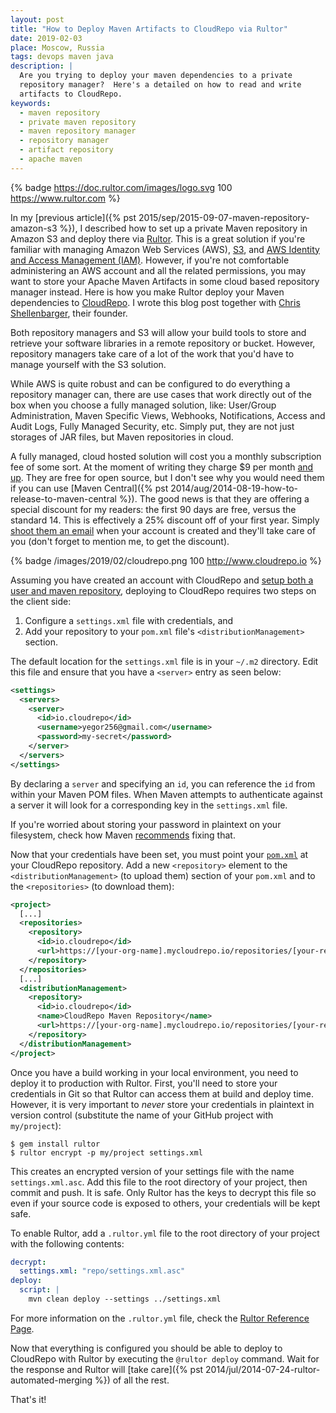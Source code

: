 ```yaml
---
layout: post
title: "How to Deploy Maven Artifacts to CloudRepo via Rultor"
date: 2019-02-03
place: Moscow, Russia
tags: devops maven java
description: |
  Are you trying to deploy your maven dependencies to a private
  repository manager?  Here's a detailed on how to read and write
  artifacts to CloudRepo.
keywords:
  - maven repository
  - private maven repository
  - maven repository manager
  - repository manager
  - artifact repository
  - apache maven
---
```


{% badge https://doc.rultor.com/images/logo.svg 100 https://www.rultor.com %}

In my [previous article]({% pst 2015/sep/2015-09-07-maven-repository-amazon-s3 %}),
I described how to
set up a private Maven repository in Amazon S3 and deploy there via [Rultor](https://www.rultor.com).
This is a great solution if you're familiar with managing Amazon Web Services (AWS),
[S3](https://aws.amazon.com/s3/), and [AWS Identity and Access Management (IAM)](https://aws.amazon.com/iam/).
However, if you're not comfortable administering an AWS account and
all the related permissions, you may want to store your Apache Maven Artifacts
in some cloud based repository manager instead.
Here is how you make Rultor deploy your Maven dependencies to [CloudRepo](https://www.cloudrepo.io/).
I wrote this blog post together with [Chris Shellenbarger](https://www.linkedin.com/in/chrisshellenbarger),
their founder.

<!--more-->

Both repository managers and S3 will allow your build tools
to store and retrieve your software libraries in a remote
repository or bucket.
However, repository managers take care of a lot of the work
that you'd have to manage yourself with the S3 solution.

While AWS is quite robust and can be configured to do everything
a repository manager can, there are use cases that work directly
out of the box when you choose a fully managed solution, like:
User/Group Administration, Maven Specific Views, Webhooks, Notifications,
Access and Audit Logs, Fully Managed Security, etc.
Simply put, they are not just storages of JAR files, but Maven repositories
in cloud.

A fully managed, cloud hosted solution will cost you a monthly subscription
fee of some sort. At the moment of writing they charge $9 per month
[and up](https://www.cloudrepo.io/pricing.html). They are free for open source,
but I don't see why you would need them if you can use
[Maven Central]({% pst 2014/aug/2014-08-19-how-to-release-to-maven-central %}).
The good news is that they are offering a special discount for my readers:
the first 90 days are free, versus the standard 14. This is effectively
a 25% discount off of your first year.
Simply [shoot them an email](mailto:support@cloudrepo.io) when your account is created
and they'll take care of you (don't forget to mention me, to get the discount).

{% badge /images/2019/02/cloudrepo.png 100 http://www.cloudrepo.io %}

Assuming you have created an account with
CloudRepo and [setup both a user and maven repository](https://www.cloudrepo.io/docs/maven.html#pre-requisites),
deploying to CloudRepo requires two steps on the client side:
1) Configure a `settings.xml` file with credentials, and
2) Add your repository to your `pom.xml` file's `<distributionManagement>` section.

The default location for the `settings.xml` file is in your
`~/.m2` directory.  Edit this file and ensure that you have
a `<server>` entry as seen below:

```xml
<settings>
  <servers>
    <server>
      <id>io.cloudrepo</id>
      <username>yegor256@gmail.com</username>
      <password>my-secret</password>
    </server>
  </servers>
</settings>
```

By declaring a `server` and specifying an `id`, you can reference the `id`
from within your Maven POM files.  When Maven attempts to
authenticate against a server it will look for a corresponding
key in the `settings.xml` file.

If you're worried about storing your password in plaintext
on your filesystem, check how Maven [recommends](https://maven.apache.org/guides/mini/guide-encryption.html)
fixing that.

Now that your credentials have been set, you must
point your [`pom.xml`](https://maven.apache.org/guides/introduction/introduction-to-the-pom.html)
at your CloudRepo repository.
Add a new `<repository>` element to the `<distributionManagement>` (to upload them) section of your `pom.xml`
and to the `<repositories>` (to download them):

```xml
<project>
  [...]
  <repositories>
    <repository>
      <id>io.cloudrepo</id>
      <url>https://[your-org-name].mycloudrepo.io/repositories/[your-repository-name]</url>
    </repository>
  </repositories>
  [...]
  <distributionManagement>
    <repository>
      <id>io.cloudrepo</id>
      <name>CloudRepo Maven Repository</name>
      <url>https://[your-org-name].mycloudrepo.io/repositories/[your-repository-name]</url>
    </repository>
  </distributionManagement>
</project>
```

Once you have a build working in your local environment, you need to
deploy it to production with Rultor.
First, you'll need to store your credentials in Git so that Rultor
can access them at build and deploy time.   However, it
is very important to _never_ store your credentials in plaintext in version control
(substitute the name of your GitHub project with `my/project`):

```text
$ gem install rultor
$ rultor encrypt -p my/project settings.xml
```

This creates an encrypted version of your settings file with
the name `settings.xml.asc`.  Add this file to the root directory
of your project, then commit and push. It is safe.
Only Rultor has the keys to decrypt this file so even if your source
code is exposed to others, your credentials will be kept safe.

To enable Rultor, add a `.rultor.yml` file to the root directory
of your project with the following contents:

```yaml
decrypt:
  settings.xml: "repo/settings.xml.asc"
deploy:
  script: |
    mvn clean deploy --settings ../settings.xml
```

For more information on the `.rultor.yml` file,
check the [Rultor Reference Page](https://doc.rultor.com/reference.html).

Now that everything is configured you should be able to deploy to
CloudRepo with Rultor by executing the `@rultor deploy` command.
Wait for the response and Rultor will [take care]({% pst 2014/jul/2014-07-24-rultor-automated-merging %})
of all the rest.

That's it!
